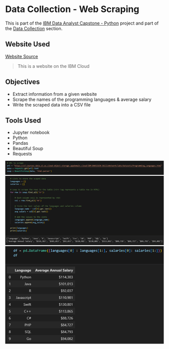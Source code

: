 <h1>Data Collection - Web Scraping</h1>

<p>This is part of the <a href = 'https://github.com/FaiLuReH3Ro/IBM-DataAnalyst-Capstone'>IBM Data Analyst Capstone - Python</a> project and part of the <a href = 'https://github.com/FaiLuReH3Ro/IBM-DA-Capstone-Py?tab=readme-ov-file#data-collection'>Data Collection</a> section.</p>

<h2>Website Used</h2>

<a href = 'https://cf-courses-data.s3.us.cloud-object-storage.appdomain.cloud/IBM-DA0321EN-SkillsNetwork/labs/datasets/Programming_Languages.html'>Website Source</a>
> This is a website on the IBM Cloud

<h2>Objectives</h2>

* Extract information from a given website 
* Scrape the names of the programming languages & average salary
* Write the scraped data into a CSV file

<h2>Tools Used</h2>

* Jupyter notebook
* Python
* Pandas
* Beautiful Soup
* Requests


<img src = 'Screenshots/1.PNG'>
<img src = 'Screenshots/2.PNG'>
<img src = 'Screenshots/3.PNG'>
